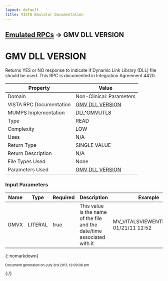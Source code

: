 ```yaml
---
layout: default
title: VISTA Emulator Documentation
---
```


## [Emulated RPCs](TableOfContents) &#8594; GMV DLL VERSION
# GMV DLL VERSION

Returns YES or NO response to indicate if Dynamic Link Library (DLL) file should be used. This RPC is documented in Integration Agreement 4420.

Property | Value
--- | ---
Domain | Non-Clinical: Parameters
VISTA RPC Documentation | [GMV DLL VERSION](../VISTARPC/GMV_DLL_VERSION)
MUMPS Implementation | [DLL^GMVUTL8](http://code.osehra.org/dox/Routine_GMVUTL8_source.html)
Type | READ
Complexity | LOW
Uses | N/A
Return Type | SINGLE VALUE
Return Description | N/A
File Types Used | None
Parameters Used | [GMV DLL VERSION](../Parameters/GMV_DLL_VERSION)


### Input Parameters

Name | Type | Required | Description | Example
--- | --- | --- | --- | ---
GMVX | LITERAL | true | This value is the name of the file and the date/time associated with it | MV_VITALSVIEWENTER.DLL:v. 01/21/11 12:52

{::nomarkdown} <br/><p style="font-size: 11px">Document generated on July 3rd 2017, 12:09:06 pm</p>{:/}
